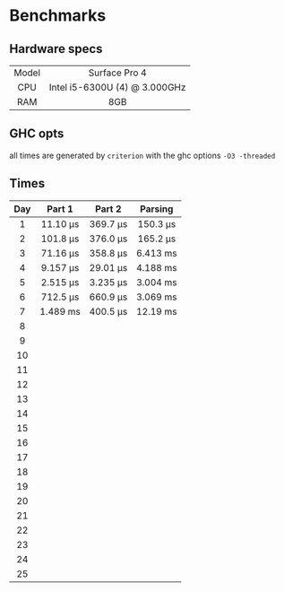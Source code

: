 # Benchmarks

## Hardware specs

|       |                               |
| :---: | :---------------------------: |
| Model |         Surface Pro 4         |
|  CPU  | Intel i5-6300U (4) @ 3.000GHz |
|  RAM  |              8GB              |

## GHC opts

all times are generated by `criterion` with the ghc options `-O3 -threaded`

## Times

|  Day  |  Part 1  |  Part 2  | Parsing  |
| :---: | :------: | :------: | :------: |
|   1   | 11.10 μs | 369.7 μs | 150.3 μs |
|   2   | 101.8 μs | 376.0 μs | 165.2 μs |
|   3   | 71.16 μs | 358.8 μs | 6.413 ms |
|   4   | 9.157 μs | 29.01 μs | 4.188 ms |
|   5   | 2.515 μs | 3.235 μs | 3.004 ms |
|   6   | 712.5 μs | 660.9 μs | 3.069 ms |
|   7   | 1.489 ms | 400.5 μs | 12.19 ms |
|   8   |          |          |          |
|   9   |          |          |          |
|  10   |          |          |          |
|  11   |          |          |          |
|  12   |          |          |          |
|  13   |          |          |          |
|  14   |          |          |          |
|  15   |          |          |          |
|  16   |          |          |          |
|  17   |          |          |          |
|  18   |          |          |          |
|  19   |          |          |          |
|  20   |          |          |          |
|  21   |          |          |          |
|  22   |          |          |          |
|  23   |          |          |          |
|  24   |          |          |          |
|  25   |          |          |          |